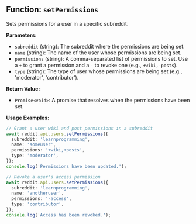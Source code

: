 ## Function: `setPermissions`

Sets permissions for a user in a specific subreddit.

**Parameters:**

- `subreddit` (string): The subreddit where the permissions are being set.
- `name` (string): The name of the user whose permissions are being set.
- `permissions` (string): A comma-separated list of permissions to set. Use a `+` to grant a permission and a `-` to revoke one (e.g., `+wiki,-posts`).
- `type` (string): The type of user whose permissions are being set (e.g., 'moderator', 'contributor').

**Return Value:**

- `Promise<void>`: A promise that resolves when the permissions have been set.

**Usage Examples:**

```typescript
// Grant a user wiki and post permissions in a subreddit
await reddit.api.users.setPermissions({
  subreddit: 'learnprogramming',
  name: 'someuser',
  permissions: '+wiki,+posts',
  type: 'moderator',
});
console.log('Permissions have been updated.');
```

```typescript
// Revoke a user's access permission
await reddit.api.users.setPermissions({
  subreddit: 'learnprogramming',
  name: 'anotheruser',
  permissions: '-access',
  type: 'contributor',
});
console.log('Access has been revoked.');
```
